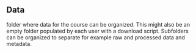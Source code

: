 ## Data

folder where data for the course can be organized. This might also be an empty folder populated by each user with a download script. Subfolders can be organized to separate for example raw and processed data and metadata.